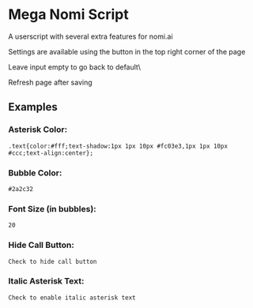 
# Mega Nomi Script

A userscript with several extra features for nomi.ai

Settings are available using the button in the top right corner of the page

Leave input empty to go back to default\

Refresh page after saving

## Examples

### Asterisk Color:

```
.text{color:#fff;text-shadow:1px 1px 10px #fc03e3,1px 1px 10px #ccc;text-align:center};
``` 

### Bubble Color: 

```
#2a2c32
```

### Font Size (in bubbles): 

```
20
```

### Hide Call Button: 

```
Check to hide call button
```

### Italic Asterisk Text: 

```
Check to enable italic asterisk text
```
